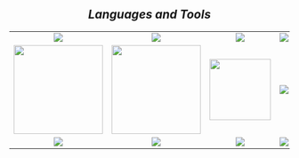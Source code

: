 <h2 align='center'><i>Languages and Tools</i></h2>

<table width="100">
<tr>
    <td align='center' width="190">
        <img src="https://www.vectorlogo.zone/logos/python/python-horizontal.svg">
    </td>
    <td align='center' width="190">
        <img src="https://www.vectorlogo.zone/logos/typescriptlang/typescriptlang-icon.svg">
    </td>
    <td align='center' width="190">
        <img src="https://www.vectorlogo.zone/logos/mysql/mysql-official.svg">
    </td>
     <td align='center' width="190">
        <img src="https://www.vectorlogo.zone/logos/djangoproject/djangoproject-ar21.svg">
    </td>
    <td align='center'  width="190">
        <img src="https://www.vectorlogo.zone/logos/mongodb/mongodb-ar21.svg">
    </td>
</tr>
<tr>
    <td align='center' width="190">
        <img src="https://www.vectorlogo.zone/logos/tensorflow/tensorflow-ar21.svg" width="160">
    </td>
    <td align='center' width="190">
        <img src="https://www.vectorlogo.zone/logos/pytorch/pytorch-ar21.svg" width="160">
    </td>
     <td align='center' width="190">
        <img src="https://www.vectorlogo.zone/logos/golang/golang-official.svg" width="110">
    </td>
    <td align='center' width="190">
        <img src="https://www.vectorlogo.zone/logos/reactjs/reactjs-ar21.svg">
    </td>
    <td align='center'>
        <img src="https://github.com/prplx/svg-logos/blob/master/svg/redux.svg" width="120">
    </td>
</tr>
<tr>
    <td align='center'>
        <img src="https://www.vectorlogo.zone/logos/jestjsio/jestjsio-ar21.svg">
    </td>
    <td align='center'>
        <img src="https://www.vectorlogo.zone/logos/nodejs/nodejs-ar21.svg">
    </td>
    <td align='center'>
        <img src="https://www.vectorlogo.zone/logos/expressjs/expressjs-ar21.svg">
    </td>
    <td align='center'>
        <img src="https://www.vectorlogo.zone/logos/firebase/firebase-ar21.svg">
    </td>
    <td align='center'>
        <img src="https://www.vectorlogo.zone/logos/rust-lang/rust-lang-icon.svg">
    </td>
</tr>
</table>
